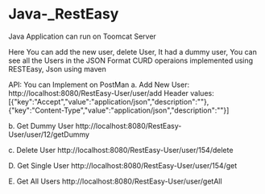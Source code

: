 # Java-_RestEasy


Java Application can run on Toomcat Server

Here You can add the new user, delete User, It had a dummy user, You can see all the Users in the JSON Format
CURD operaions implemented using RESTEasy, Json using maven

API: You can Implement on PostMan
a. Add New User:
http://localhost:8080/RestEasy-User/user/add
Header values:
[{"key":"Accept","value":"application/json","description":""},{"key":"Content-Type","value":"application/json","description":""}]

b. Get Dummy User 
http://localhost:8080/RestEasy-User/user/12/getDummy

c. Delete User
http://localhost:8080/RestEasy-User/user/154/delete

D. Get Single User
http://localhost:8080/RestEasy-User/user/154/get
 
E. Get All Users
http://localhost:8080/RestEasy-User/user/getAll


